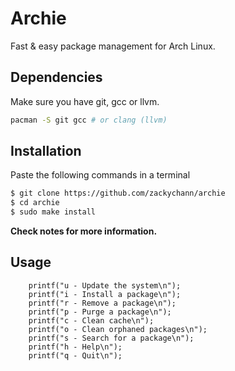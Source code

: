# Archie
Fast & easy package management for Arch Linux.

## Dependencies
Make sure you have git, gcc or llvm.
```sh
pacman -S git gcc # or clang (llvm)
```
## Installation
Paste the following commands in a terminal
```sh
$ git clone https://github.com/zackychann/archie
$ cd archie
$ sudo make install
```
**Check notes for more information.**
## Usage
```
    printf("u - Update the system\n");
    printf("i - Install a package\n");
    printf("r - Remove a package\n");
    printf("p - Purge a package\n");
    printf("c - Clean cache\n");
    printf("o - Clean orphaned packages\n");
    printf("s - Search for a package\n");
    printf("h - Help\n");
    printf("q - Quit\n");
